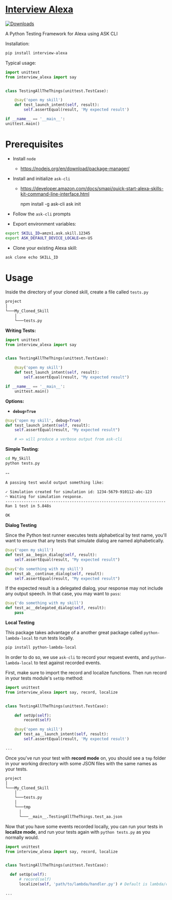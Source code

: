 [Interview Alexa](https://github.com/crodriguez1a/interview-alexa)
===============

[![Downloads](http://pepy.tech/badge/interview-alexa)](http://pepy.tech/project/interview-alexa)

A Python Testing Framework for Alexa using ASK CLI


Installation:

```bash
pip install interview-alexa
```

Typical usage:

```python
import unittest
from interview_alexa import say


class TestingAllTheThings(unittest.TestCase):

    @say('open my skill')
    def test_launch_intent(self, result):
        self.assertEqual(result, 'My expected result')

if __name__ == '__main__':
unittest.main()
```

Prerequisites
=============

* Install ``node``
  * <https://nodejs.org/en/download/package-manager/>

* Install and initialize ``ask-cli``
	* <https://developer.amazon.com/docs/smapi/quick-start-alexa-skills-kit-command-line-interface.html>

    	npm install -g ask-cli
    	ask init

* Follow the ``ask-cli`` prompts

* Export environment variables:

```bash
export SKILL_ID=amzn1.ask.skill.12345
export ASK_DEFAULT_DEVICE_LOCALE=en-US
```

* Clone your existing Alexa skill:

```bash
ask clone echo SKILL_ID
```


Usage
=====

Inside the directory of your cloned skill, create a file called ``tests.py``

```bash
project
│
└───My_Cloned_Skill
	│
	└───tests.py
```

**Writing Tests:**

```python
import unittest
from interview_alexa import say


class TestingAllTheThings(unittest.TestCase):

    @say('open my skill')
    def test_launch_intent(self, result):
        self.assertEqual(result, "My expected result")

if __name__ == '__main__':
    unittest.main()
```

**Options:**

- **`debug=True`**

```python
@say('open my skill', debug=True)
def test_launch_intent(self, result):
    self.assertEqual(result, "My expected result")

    # => will produce a verbose output from ask-cli
```

**Simple Testing**:

```bash
cd My_Skill
python tests.py
```

--
```bash
A passing test would output something like:

✓ Simulation created for simulation id: 1234-5679-910112-abc-123
◠ Waiting for simulation response.
----------------------------------------------------------------------
Ran 1 test in 5.848s

OK
```

**Dialog Testing**

Since the Python test runner executes tests alphabetical by test name, you'll want to ensure that any tests that simulate dialog are named alphabetically.

```python
@say('open my skill')
def test_aa__begin_dialog(self, result):
    self.assertEqual(result, "My expected result")

@say('do something with my skill')
def test_ab__continue_dialog(self, result):
    self.assertEqual(result, "My expected result")
```

If the expected result is a delegated dialog, your response may not include any output speech. In that case, you may want to ``pass``:

```python
@say('do something with my skill')
def test_ac__delegated_dialog(self, result):
    pass
```

**Local Testing**

This package takes advantage of a another great package called ``python-lambda-local`` to run tests locally.

```bash
pip install python-lambda-local
```

In order to do so, we use ``ask-cli`` to record your request events, and ``python-lambda-local`` to test against recorded events.

First, make sure to import the record and localize functions. Then run record in your tests module's ``setUp`` method:

```python
import unittest
from interview_alexa import say, record, localize


class TestingAllTheThings(unittest.TestCase):

    def setUp(self):
        record(self)

    @say('open my skill')
    def test_aa__launch_intent(self, result):
        self.assertEqual(result, 'My expected result')

...
```

Once you've run your test with **record mode** on, you should see a ``tmp`` folder in your working directory with some JSON files with the same names as your tests.

```bash
project
│
└───My_Cloned_Skill
	│
	└───tests.py
	│
	└───tmp
	  │
	  └───__main__.TestingAllTheThings.test_aa.json
```

Now that you have some events recorded locally, you can run your tests in **localize mode**, and run your tests again with ``python tests.py`` as you normally would.

```python
import unittest
from interview_alexa import say, record, localize


class TestingAllTheThings(unittest.TestCase):

  def setUp(self):
      # record(self)
      localize(self, 'path/to/lambda/handler.py') # Default is lambda/custom/handler.py

...
```
